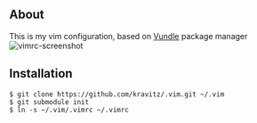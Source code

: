 ## About

This is my vim configuration, based on [Vundle] package manager
![vimrc-screenshot](https://dl.dropbox.com/u/2725779/vim.png)

## Installation

    $ git clone https://github.com/kravitz/.vim.git ~/.vim
    $ git submodule init
    $ ln -s ~/.vim/.vimrc ~/.vimrc

[Vundle]:http://github.com/gmarik/vundle

